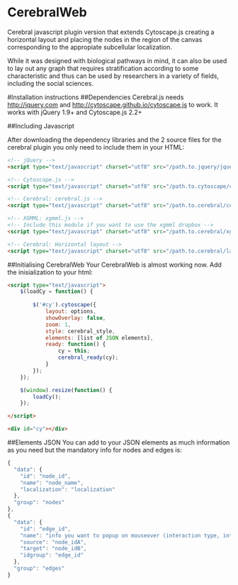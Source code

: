 CerebralWeb
============

Cerebral javascript plugin version that extends Cytoscape.js creating a horizontal layout and placing the nodes in the region of the canvas corresponding to the appropiate subcellular localization.

While it was designed with biological pathways in mind, it can also be used to lay out any graph that requires stratification according to some characteristic and thus can be used by researchers in a variety of fields, including the social sciences.

#Installation instructions
##Dependencies
Cerebral.js needs http://jquery.com and http://cytoscape.github.io/cytoscape.js to work. It works with jQuery 1.9+ and Cytoscape.js 2.2+

##Including Javascript

After downloading the dependency libraries and the 2 source files for the cerebral plugin you only need to include them in your HTML:
```html
<!-- jQuery -->
<script type="text/javascript" charset="utf8" src="/path.to.jquery/jquery.min.js"></script>

<!-- Cytoscape.js -->
<script type="text/javascript" charset="utf8" src="/path.to.cytoscape/cytoscape.min.js"></script>

<!-- Cerebral: cerebral.js -->
<script type="text/javascript" charset="utf8" src="/path.to.cerebral/cerebral.js"></script>

<!-- XGMML: xgmml.js -->
<!-- Include this module if you want to use the xgmml dropbox -->
<script type="text/javascript" charset="utf8" src="/path.to.cerebral/xgmml.js"></script>

<!-- Cerebral: Horizontal layout -->
<script type="text/javascript" charset="utf8" src="/path.to.cerebral/layout.horizontal.js"></script>
```
##Initialising CerebralWeb
Your CerebralWeb is almost working now. Add the inisialization to your html:
```html
<script type="text/javascript">
    $(loadCy = function() {
        
        $('#cy').cytoscape({
            layout: options,
            showOverlay: false,
            zoom: 1,
            style: cerebral_style,
            elements: [list of JSON elements],
            ready: function() {
                cy = this;
                cerebral_ready(cy);
            }
        });
    });

    $(window).resize(function() {
        loadCy();
    });

</script>  

<div id="cy"></div>
```
##Elements JSON
You can add to your JSON elements as much information as you need but the mandatory info for nodes and edges is:
```javascript
{
  "data": {
    "id": "node_id",
    "name": "node_name",
    "localization": "localization"
  },
  "group": "nodes"
},
{
  "data": {
    "id": "edge_id",
    "name": "info you want to popup on mouseover (interaction type, interactor types, ...)",
    "source": "node_idA",
    "target": "node_idB",
    "idgroup": "edge_id"
  },
  "group": "edges"
}
```
